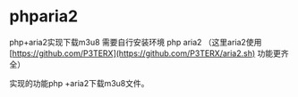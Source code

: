 # phparia2
php+aria2实现下载m3u8
需要自行安装环境 php  aria2  （这里aria2使用 [https://github.com/P3TERX](https://github.com/P3TERX/aria2.sh) 功能更齐全）


实现的功能php +aria2下载m3u8文件。
